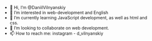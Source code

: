 - 👋 Hi, I’m @DaniilVilnyanskiy
- 👀 I’m interested in web-development and English
- 🌱 I’m currently learning JavaScript development, as well as html and css.
- 💞️ I’m looking to collaborate on web development.
- 📫 How to reach me: instagram - d_vilnyanskiy

<!---
DaniilVilnyanskiy/DaniilVilnyanskiy is a ✨ special ✨ repository because its `README.md` (this file) appears on your GitHub profile.
You can click the Preview link to take a look at your changes.
--->
